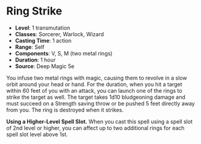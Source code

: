 # Ring Strike

- **Level**: 1 transmutation
- **Classes**: Sorcerer, Warlock, Wizard
- **Casting Time**: 1 action
- **Range**: Self
- **Components**: V, S, M (two metal rings)
- **Duration**: 1 hour
- **Source**: Deep Magic 5e

You infuse two metal rings with magic, causing them to revolve in a slow orbit around your head or hand. For the duration, when you hit a target within 60 feet of you with an attack, you can launch one of the rings to strike the target as well. The target takes 1d10 bludgeoning damage and must succeed on a Strength saving throw or be pushed 5 feet directly away from you. The ring is destroyed when it strikes.

**Using a Higher-Level Spell Slot.** When you cast this spell using a spell slot of 2nd level or higher, you can affect up to two additional rings for each spell slot level above 1st.
